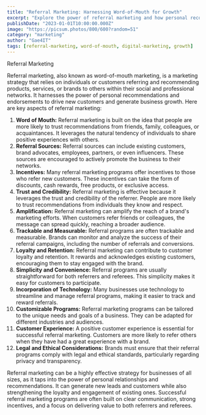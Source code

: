 ```yaml
---
title: "Referral Marketing: Harnessing Word-of-Mouth for Growth"
excerpt: "Explore the power of referral marketing and how personal recommendations can drive new customers and business growth."
publishDate: "2023-01-01T10:00:00.000Z"
image: "https://picsum.photos/800/600?random=51"
category: "marketing"
author: "Gae4IT"
tags: [referral-marketing, word-of-mouth, digital-marketing, growth]
---
```


Referral Marketing

Referral marketing, also known as word-of-mouth marketing, is a marketing strategy that relies on individuals or customers referring and recommending products, services, or brands to others within their social and professional networks. It harnesses the power of personal recommendations and endorsements to drive new customers and generate business growth. Here are key aspects of referral marketing:

1. **Word of Mouth:** Referral marketing is built on the idea that people are more likely to trust recommendations from friends, family, colleagues, or acquaintances. It leverages the natural tendency of individuals to share positive experiences with others.
2. **Referral Sources:** Referral sources can include existing customers, brand advocates, employees, partners, or even influencers. These sources are encouraged to actively promote the business to their networks.
3. **Incentives:** Many referral marketing programs offer incentives to those who refer new customers. These incentives can take the form of discounts, cash rewards, free products, or exclusive access.
4. **Trust and Credibility:** Referral marketing is effective because it leverages the trust and credibility of the referrer. People are more likely to trust recommendations from individuals they know and respect.
5. **Amplification:** Referral marketing can amplify the reach of a brand's marketing efforts. When customers refer friends or colleagues, the message can spread quickly, reaching a broader audience.
6. **Trackable and Measurable:** Referral programs are often trackable and measurable. Brands can monitor and analyze the success of their referral campaigns, including the number of referrals and conversions.
7. **Loyalty and Retention:** Referral marketing can contribute to customer loyalty and retention. It rewards and acknowledges existing customers, encouraging them to stay engaged with the brand.
8. **Simplicity and Convenience:** Referral programs are usually straightforward for both referrers and referees. This simplicity makes it easy for customers to participate.
9. **Incorporation of Technology:** Many businesses use technology to streamline and manage referral programs, making it easier to track and reward referrals.
10. **Customizable Programs:** Referral marketing programs can be tailored to the unique needs and goals of a business. They can be adapted for different industries and audiences.
11. **Customer Experience:** A positive customer experience is essential for successful referral marketing. Customers are more likely to refer others when they have had a great experience with a brand.
12. **Legal and Ethical Considerations:** Brands must ensure that their referral programs comply with legal and ethical standards, particularly regarding privacy and transparency.

Referral marketing can be a highly effective strategy for businesses of all sizes, as it taps into the power of personal relationships and recommendations. It can generate new leads and customers while also strengthening the loyalty and engagement of existing ones. Successful referral marketing programs are often built on clear communication, strong incentives, and a focus on delivering value to both referrers and referees.